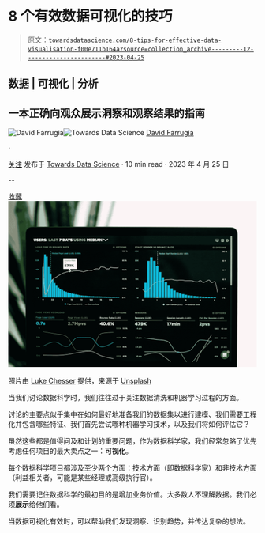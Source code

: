 # 8 个有效数据可视化的技巧

> 原文：[`towardsdatascience.com/8-tips-for-effective-data-visualisation-f00e711b164a?source=collection_archive---------12-----------------------#2023-04-25`](https://towardsdatascience.com/8-tips-for-effective-data-visualisation-f00e711b164a?source=collection_archive---------12-----------------------#2023-04-25)

## 数据 | 可视化 | 分析

## 一本正确向观众展示洞察和观察结果的指南

![David Farrugia](https://david-farrugia.medium.com/?source=post_page-----f00e711b164a--------------------------------)![Towards Data Science](https://towardsdatascience.com/?source=post_page-----f00e711b164a--------------------------------) [David Farrugia](https://david-farrugia.medium.com/?source=post_page-----f00e711b164a--------------------------------)

·

[关注](https://medium.com/m/signin?actionUrl=https%3A%2F%2Fmedium.com%2F_%2Fsubscribe%2Fuser%2F3916826092a6&operation=register&redirect=https%3A%2F%2Ftowardsdatascience.com%2F8-tips-for-effective-data-visualisation-f00e711b164a&user=David+Farrugia&userId=3916826092a6&source=post_page-3916826092a6----f00e711b164a---------------------post_header-----------) 发布于 [Towards Data Science](https://towardsdatascience.com/?source=post_page-----f00e711b164a--------------------------------) · 10 min read · 2023 年 4 月 25 日

--

[收藏](https://medium.com/m/signin?actionUrl=https%3A%2F%2Fmedium.com%2F_%2Fbookmark%2Fp%2Ff00e711b164a&operation=register&redirect=https%3A%2F%2Ftowardsdatascience.com%2F8-tips-for-effective-data-visualisation-f00e711b164a&source=-----f00e711b164a---------------------bookmark_footer-----------)![](img/03a3e0fc2cddc85856485b542651792e.png)

照片由 [Luke Chesser](https://unsplash.com/@lukechesser?utm_source=medium&utm_medium=referral) 提供，来源于 [Unsplash](https://unsplash.com/?utm_source=medium&utm_medium=referral)

当我们讨论数据科学时，我们往往过于关注数据清洗和机器学习过程的方面。

讨论的主要点似乎集中在如何最好地准备我们的数据集以进行建模、我们需要工程化并包含哪些特征、我们首先尝试哪种机器学习技术，以及我们将如何评估它？

虽然这些都是值得问及和计划的重要问题，作为数据科学家，我们经常忽略了优先考虑任何项目的最大卖点之一：**可视化**。

每个数据科学项目都涉及至少两个方面：技术方面（即数据科学家）和非技术方面（利益相关者，可能是某些经理或高级执行官）。

我们需要记住数据科学的最初目的是增加业务价值。大多数人不理解数据。我们必须**展示**给他们看。

当数据可视化有效时，可以帮助我们发现洞察、识别趋势，并传达复杂的想法。
